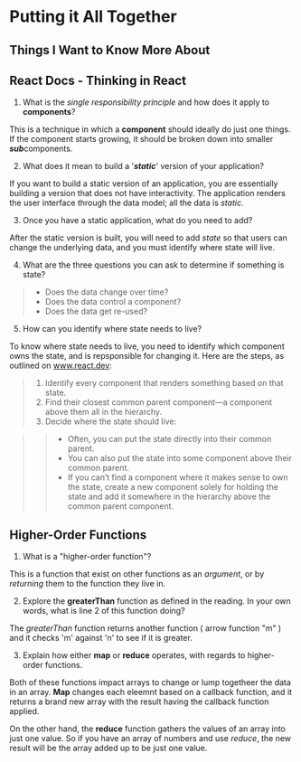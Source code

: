 # Putting it All Together

## Things I Want to Know More About

## React Docs - Thinking in React

1. What is the *single responsibility principle* and how does it apply to **components**?

This is a technique in which a **component** should ideally do just one things. If the component starts growing, it should be broken down into smaller ***sub***components.

2. What does it mean to build a '***static***' version of your application?

If you want to build a static version of an application, you are essentially building a version that does not have interactivity. The application renders the user interface through the data model; all the data is *static*.

3. Once you have a static application, what do you need to add?

After the static version is built, you will need to add *state* so that users can change the underlying data, and you must identify where state will live.

4. What are the three questions you can ask to determine if something is state?

> - Does the data change over time? 
> - Does the data control a component? 
> - Does the data get re-used?

5. How can you identify where state needs to live?

To know where state needs to live, you need to identify which component owns the state, and is repsponsible for changing it. Here are the steps, as outlined on www.react.dev:

> 1. Identify every component that renders something based on that state.
> 2. Find their closest common parent component—a component above them all in the hierarchy.
> 3. Decide where the state should live:

> > - Often, you can put the state directly into their common parent.
> > - You can also put the state into some component above their common parent.
> > - If you can’t find a component where it makes sense to own the state, create a new component solely for holding the state and add it somewhere in the hierarchy above the common parent component.

## Higher-Order Functions

1. What is a "higher-order function"?

This is a function that exist on other functions as an *argument*, or by *returning* them to the function they live in. 

2. Explore the **greaterThan** function as defined in the reading. In your own words, what is line 2 of this function doing?

The *greaterThan* function returns another function ( arrow function "m" ) and it checks 'm' against 'n' to see if it is greater. 


3. Explain how either **map** or **reduce** operates, with regards to higher-order functions. 

Both of these functions impact arrays to change or lump togetheer the data in an array. **Map** changes each eleemnt based on a callback function, and it returns a brand new array with the result having the callback function applied. 

On the other hand, the **reduce** function gathers the values of an array into just one value. So if you have an array of numbers and use *reduce*, the new result will be the array added up to be just one value. 

